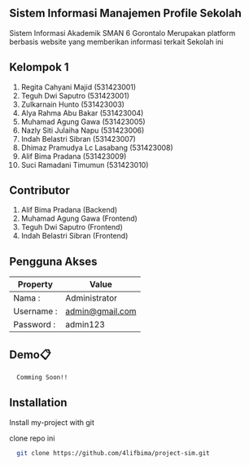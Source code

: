 
## Sistem Informasi Manajemen Profile Sekolah

Sistem Informasi Akademik SMAN 6 Gorontalo Merupakan platform berbasis website yang memberikan informasi terkait Sekolah ini

## Kelompok 1

1. Regita Cahyani Majid (531423001)
2. Teguh Dwi Saputro (531423001)
3. Zulkarnain Hunto (531423003)
4. Alya Rahma Abu Bakar (531423004)
5. Muhamad Agung Gawa (531423005)
6. Nazly Siti Julaiha Napu (531423006)
7. Indah Belastri Sibran (531423007)
8. Dhimaz Pramudya Lc Lasabang (531423008)
9. Alif Bima Pradana (531423009)
10. Suci Ramadani Timumun (531423010)

## Contributor
 1. Alif Bima Pradana (Backend)
 2. Muhamad Agung Gawa (Frontend)
 3. Teguh Dwi Saputro (Frontend)
 4. Indah Belastri Sibran (Frontend)


## Pengguna Akses

| Property             | Value                                                               |
| ----------------- | ------------------------------------------------------------------ |
| Nama : | Administrator |
| Username : | admin@gmail.com  |
|  Password : | admin123 |



## Demo📋

```bash
  Comming Soon!!
```


## Installation

Install my-project with git

clone repo ini
```bash
  git clone https://github.com/4lifbima/project-sim.git
```
    
